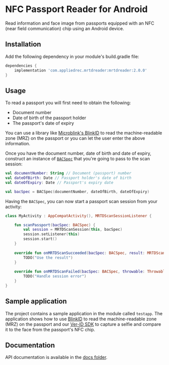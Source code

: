 # NFC Passport Reader for Android

Read information and face image from passports equipped with an NFC (near field communication) chip using an Android device.

## Installation

Add the following dependency in your module's build.gradle file:

```groovy
dependencies {
    implementation 'com.appliedrec.mrtdreader:mrtdreader:2.0.0'
}
```
## Usage

To read a passport you will first need to obtain the following:

- Document number
- Date of birth of the passport holder
- The passport's date of expiry

You can use a library like [Microblink's BlinkID](https://github.com/BlinkID/blinkid-android) to read the machine-readable zone (MRZ) on the passport or you can let the user enter the above information.

Once you have the document number, date of birth and date of expiry, construct an instance of [`BACSpec`](https://appliedrecognition.github.io/Passport-Reader-Android/-m-r-t-d%20-reader/com.appliedrec.mrtdreader/-b-a-c-spec/index.html) that you're going to pass to the scan session:

```kotlin
val documentNumber: String // Document (passport) number
val dateOfBirth: Date // Passport holder's date of birth
val dateOfExpiry: Date // Passport's expiry date

val bacSpec = BACSpec(documentNumber, dateOfBirth, dateOfExpiry)
```
Having the `BACSpec`, you can now start a passport scan session from your activity:

```kotlin
class MyActivity : AppCompatActivity(), MRTDScanSessionListener {

    fun scanPassport(bacSpec: BACSpec) {
        val session = MRTDScanSession(this, bacSpec)
        session.setListener(this)
        session.start()
    }
    
    override fun onMRTDScanSucceeded(bacSpec: BACSpec, result: MRTDScanResult) {
        TODO("Use the result")
    }
    
    override fun onMRTDScanFailed(bacSpec: BACSpec, throwable: Throwable) {
        TODO("Handle session error")
    }
}
```

## Sample application

The project contains a sample application in the module called `testapp`. The application shows how to use [BlinkID](https://github.com/BlinkID/blinkid-android) to read the machine-readable zone (MRZ) on the passport and our [Ver-ID SDK](https://github.com/AppliedRecognition/Ver-ID-UI-Android) to capture a selfie and compare it to the face from the passport's NFC chip.

## Documentation

API documentation is available in the [docs folder](https://appliedrecognition.github.io/Passport-Reader-Android/-m-r-t-d%20-reader/com.appliedrec.mrtdreader/index.html).